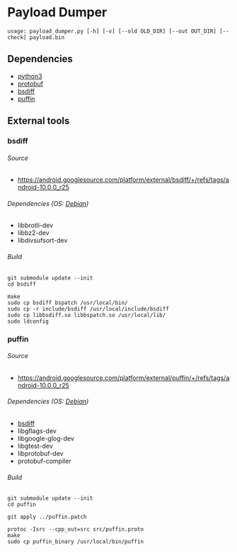 # Payload Dumper
`usage: payload_dumper.py [-h] [-v] [--old OLD_DIR] [--out OUT_DIR] [--check] payload.bin`

## Dependencies
- [python3](https://docs.python.org/3/)
- [protobuf](https://pypi.org/project/protobuf/)
- [bsdiff](#bsdiff)
- [puffin](#puffin)

## External tools

### bsdiff
###### Source
- https://android.googlesource.com/platform/external/bsdiff/+/refs/tags/android-10.0.0_r25

###### Dependencies (OS: [Debian](https://www.debian.org/))
- libbrotli-dev
- libbz2-dev
- libdivsufsort-dev

###### Build
```shell
git submodule update --init
cd bsdiff 

make
sudo cp bsdiff bspatch /usr/local/bin/
sudo cp -r include/bsdiff /usr/local/include/bsdiff
sudo cp libbsdiff.so libbspatch.so /usr/local/lib/
sudo ldconfig
```

### puffin
###### Source
- https://android.googlesource.com/platform/external/puffin/+/refs/tags/android-10.0.0_r25

###### Dependencies (OS: [Debian](https://www.debian.org/))
- [bsdiff](#bsdiff)
- libgflags-dev
- libgoogle-glog-dev
- libgtest-dev
- libprotobuf-dev
- protobuf-compiler

###### Build
```shell
git submodule update --init
cd puffin

git apply ../puffin.patch

protoc -Isrc --cpp_out=src src/puffin.proto
make
sudo cp puffin_binary /usr/local/bin/puffin
```
